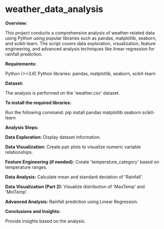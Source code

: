 # weather_data_analysis
**Overview:**

This project conducts a comprehensive analysis of weather-related data using Python using popular libraries such as pandas, matplotlib, seaborn, and scikit-learn.
The script covers data exploration, visualization, feature engineering, and advanced analysis techniques like linear regression for rainfall prediction.

**Requirements:**

Python (>=3.6)
Python libraries: pandas, matplotlib, seaborn, scikit-learn

**Dataset:**

The analysis is performed on the 'weather.csv' dataset. 

**To install the required libraries:**

Run the following command:
pip install pandas matplotlib seaborn scikit-learn


**Analysis Steps:**

**Data Exploration:** 
Display dataset information.

**Data Visualization:**
Create pair plots to visualize numeric variable relationships.

**Feature Engineering (if needed):**
Create 'temperature_category' based on temperature ranges.

**Data Analysis:**
Calculate mean and standard deviation of 'Rainfall'.

**Data Visualization (Part 2):**
Visualize distribution of 'MaxTemp' and 'MinTemp'.

**Advanced Analysis:** 
Rainfall prediction using Linear Regression.


**Conclusions and Insights:**

Provide insights based on the analysis.
